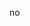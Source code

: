 no
<!---
ls0-4v/ls0-4v is a ✨ special ✨ repository because its `README.md` (this file) appears on your GitHub profile.
You can click the Preview link to take a look at your changes.
--->
